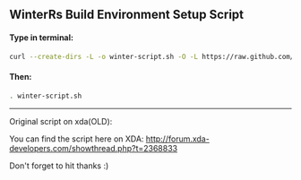 ## WinterRs Build Environment Setup Script ##

####  Type in terminal: ####
```bash  
curl --create-dirs -L -o winter-script.sh -O -L https://raw.github.com/WinterRo/Winter-Script/master/winter-script.sh
```
####  Then: ####
```bash  
. winter-script.sh
```

---

Original script on xda(OLD):

You can find the script here on XDA: http://forum.xda-developers.com/showthread.php?t=2368833

Don't forget to hit thanks :)
